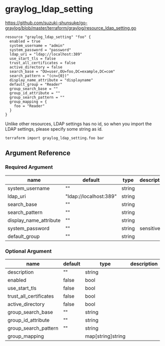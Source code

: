 # graylog_ldap_setting

https://github.com/suzuki-shunsuke/go-graylog/blob/master/terraform/graylog/resource_ldap_setting.go

```hcl
resource "graylog_ldap_setting" "foo" {
  enabled = true
  system_username = "admin"
  system_password = "password"
  ldap_uri = "ldap://localhost:389"
  use_start_tls = false
  trust_all_certificates = false
  active_directory = false
  search_base = "OU=user,OU=foo,DC=example,DC=com"
  search_pattern = "(cn={0})"
  display_name_attribute = "displayname"
  default_group = "Reader"
  group_search_base = ""
  group_id_attribute = ""
  group_search_pattern = ""
  group_mapping = {
    foo = "Reader"
  }
}
```

Unlike other resources, LDAP settings has no id,
so when you import the LDAP settings, please specify some string as id.

```
terraform import graylog_ldap_setting.foo bar
```

## Argument Reference

### Required Argument

name | default | type | description
--- | --- | --- | ---
system_username | "" | string |
ldap_uri | "ldap://localhost:389" | string |
search_base | "" | string |
search_pattern | "" | string |
display_name_attribute | "" | string |
system_password | "" | string | sensitive
default_group | "" | string |

### Optional Argument

name | default | type | description
--- | --- | --- | ---
description | "" | string |
enabled | false | bool |
use_start_tls | false | bool |
trust_all_certificates | false | bool |
active_directory | false | bool |
group_search_base | "" | string |
group_id_attribute | "" | string |
group_search_pattern | "" | string |
group_mapping | | map[string]string |
